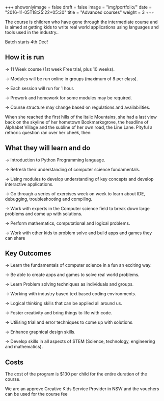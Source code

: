 +++
showonlyimage = false
draft = false
image = "img/portfolio/"
date = "2016-11-05T18:25:22+05:30"
title = "Advanced courses"
weight = 3
+++

The course is children who have gone through the intermediate course and is aimed at getting kids to write real world applications using languages and tools used in the industry..

Batch starts 4th Dec!

<!--more-->

## How it is run

-> 11 Week course (1st week Free trial, plus 10 weeks).

-> Modules will be run online in groups (maximum of 8 per class).

-> Each session will run for 1 hour.

-> Prework and homework for some modules may be required.

-> Course structure may change based on regulations and availabilities.

When she reached the first hills of the Italic Mountains, she had a last view back on the skyline of her hometown Bookmarksgrove, the headline of Alphabet Village and the subline of her own road, the Line Lane. Pityful a rethoric question ran over her cheek, then  

## What they will learn and do
-> Introduction to Python Programming language.

-> Refresh their understanding of computer science fundamentals.

-> Using modules to develop understanding of key concepts and develop interactive applications.

-> Go through a series of exercises week on week to learn about IDE, debugging, troubleshooting and compiling.

-> Work with experts in the Computer science field to break down large problems and come up with solutions.

-> Perform mathematics, computational and logical problems.

-> Work with other kids to problem solve and build apps and games they can share

## Key Outcomes
-> Learn the fundamentals of computer science in a fun an exciting way.

-> Be able to create apps and games to solve real world problems.

-> Learn Problem solving techniques as individuals and groups.

-> Working with industry based text based coding environments.

-> Logical thinking skills that can be applied all around us.

-> Foster creativity and bring things to life with code.

-> Utilising trial and error techniques to come up with solutions.

-> Enhance graphical design skills.

-> Develop skills in all aspects of STEM (Science, technology, engineering and mathematics).

## Costs
The cost of the program is $130 per child for the entire duration of the course.

We are an approve Creative Kids Service Provider in NSW and the vouchers can be used for the course fee
